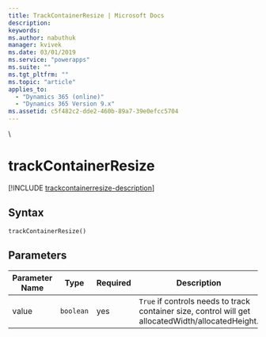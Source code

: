 ```yaml
---
title: TrackContainerResize | Microsoft Docs
description: 
keywords:
ms.author: nabuthuk
manager: kvivek
ms.date: 03/01/2019
ms.service: "powerapps"
ms.suite: ""
ms.tgt_pltfrm: ""
ms.topic: "article"
applies_to: 
  - "Dynamics 365 (online)"
  - "Dynamics 365 Version 9.x"
ms.assetid: c5f482c2-dde2-460b-89a7-39e0efcc5704
---
```

\
# trackContainerResize

[!INCLUDE [trackcontainerresize-description](includes/trackcontainerresize-description.md)]

## Syntax

`trackContainerResize()`

## Parameters

| Parameter Name|Type|Required|Description|
| ------------- |----|--------|-----------|
|value|`boolean`|yes|`True` if controls needs to track container size, control will get allocatedWidth/allocatedHeight.|


